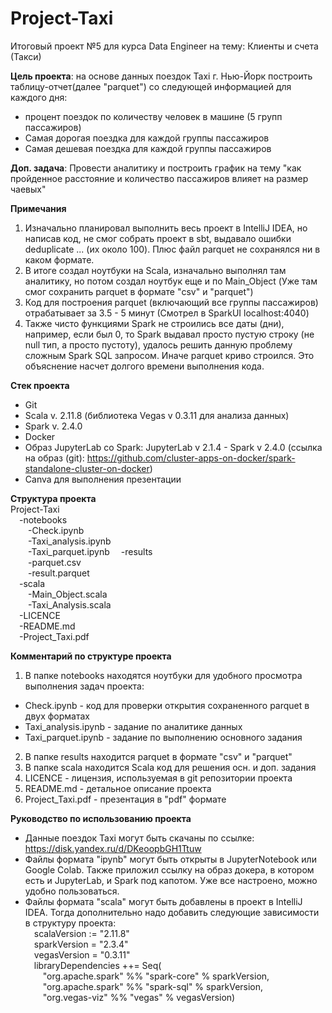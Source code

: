 # Project-Taxi
Итоговый проект №5 для курса Data Engineer на тему: Клиенты и счета (Такси)

**Цель проекта**: на основе данных поездок Taxi г. Нью-Йорк построить таблицу-отчет(далее "parquet") со следующей информацией для каждого дня:
 * процент поездок по количеству человек в машине (5 групп пассажиров)
 * Самая дорогая поездка для каждой группы пассажиров
 * Самая дешевая поездка для каждой группы пассажиров

**Доп. задача**: Провести аналитику и построить график на тему "как пройденное расстояние и количество пассажиров влияет на размер чаевых"

**Примечания**
1) Изначально планировал выполнить весь проект в IntelliJ IDEA, но написав код, не смог собрать проект в sbt, выдавало ошибки deduplicate ... (их около 100). Плюс файл parquet не сохранялся ни в каком формате.
2) В итоге создал ноутбуки на Scala, изначально выполнял там аналитику, но потом создал ноутбук еще и по Main_Object (Уже там смог сохранить parquet в формате "csv" и "parquet")
3) Код для построения parquet (включающий все группы пассажиров) отрабатывает за 3.5 - 5 минут (Смотрел в SparkUI localhost:4040)
4) Также чисто функциями Spark не строились все даты (дни), например, если был 0, то Spark выдавал просто пустую строку (не null тип, а просто пустоту), удалось решить данную проблему сложным Spark SQL запросом. Иначе parquet криво строился. Это объяснение насчет долгого времени выполнения кода.

**Стек проекта**
 * Git
 * Scala v. 2.11.8 (библиотека Vegas v 0.3.11 для анализа данных)
 * Spark v. 2.4.0
 * Docker
 * Образ JupyterLab со Spark: JupyterLab v 2.1.4 - Spark v 2.4.0 (ссылка на образ (git): https://github.com/cluster-apps-on-docker/spark-standalone-cluster-on-docker)
 * Canva для выполнения презентации

**Структура проекта** <br>
Project-Taxi<br>
&emsp;-notebooks <br>
&emsp;&emsp;-Check.ipynb <br>
&emsp;&emsp;-Taxi_analysis.ipynb <br>
&emsp;&emsp;-Taxi_parquet.ipynb 
&emsp;-results <br>
&emsp;&emsp;-parquet.csv <br>
&emsp;&emsp;-result.parquet <br>
&emsp;-scala <br>
&emsp;&emsp;-Main_Object.scala <br>
&emsp;&emsp;-Taxi_Analysis.scala <br>
&emsp;-LICENCE <br>
&emsp;-README.md <br>
&emsp;-Project_Taxi.pdf <br>

**Комментарий по структуре проекта**
1) В папке notebooks находятся ноутбуки для удобного просмотра выполнения задач проекта:
 * Check.ipynb - код для проверки открытия сохраненного parquet в двух форматах
 * Taxi_analysis.ipynb - задание по аналитике данных
 * Taxi_parquet.ipynb - задание по выполнению основного задания
2) В папке results находится parquet в формате "csv" и "parquet"
3) В папке scala находится Scala код для решения осн. и доп. задания
4) LICENCE - лицензия, используемая в git репозитории проекта
5) README.md - детальное описание проекта
6) Project_Taxi.pdf - презентация в "pdf" формате

**Руководство по использованию проекта**
 * Данные поездок Taxi могут быть скачаны по ссылке: https://disk.yandex.ru/d/DKeoopbGH1Ttuw
 * Файлы формата "ipynb" могут быть открыты в JupyterNotebook или Google Colab. Также приложил ссылку на образ докера, в котором есть и JupyterLab, и Spark под капотом. Уже все настроено, можно удобно пользоваться.
 * Файлы формата "scala" могут быть добавлены в проект в IntelliJ IDEA. Тогда дополнительно надо добавить следующие зависимости в структуру проекта: <br>
&emsp;scalaVersion := "2.11.8" <br>
&emsp;sparkVersion = "2.3.4" <br>
&emsp;vegasVersion = "0.3.11" <br>
&emsp;libraryDependencies ++= Seq( <br>
&emsp;&emsp;"org.apache.spark" %% "spark-core" % sparkVersion, <br>
&emsp;&emsp;"org.apache.spark" %% "spark-sql" % sparkVersion, <br>
&emsp;&emsp;"org.vegas-viz" %% "vegas" % vegasVersion)